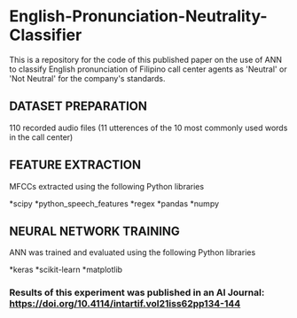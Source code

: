 # English-Pronunciation-Neutrality-Classifier
This is a repository for the code of this published paper on the use of ANN to classify English pronunciation of Filipino call center agents as 'Neutral' or 'Not Neutral' for the company's standards.

## DATASET PREPARATION

110 recorded audio files (11 utterences of the 10 most commonly used words in the call center)

## FEATURE EXTRACTION

MFCCs extracted using the following Python libraries

*scipy
*python_speech_features
*regex
*pandas
*numpy

## NEURAL NETWORK TRAINING

ANN was trained and evaluated using the following Python libraries

*keras
*scikit-learn
*matplotlib

### Results of this experiment was published in an AI Journal: https://doi.org/10.4114/intartif.vol21iss62pp134-144
